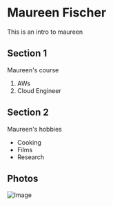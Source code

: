 # Maureen Fischer
This is an intro to maureen
## Section 1
Maureen's course
1. AWs
2. Cloud Engineer
## Section 2
Maureen's hobbies
- Cooking
- Films
- Research
## Photos
![Image](https://149359388.v2.pressablecdn.com/wp-content/uploads/2024/01/689ae0b4b2a8ee1d6204ee331d211bd0-fW1iBf.tmp_.jpg)
